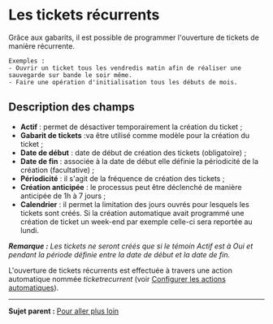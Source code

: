Les tickets récurrents
======================

Grâce aux gabarits, il est possible de programmer l'ouverture de tickets de manière récurrente.

    Exemples :
    - Ouvrir un ticket tous les vendredis matin afin de réaliser une sauvegarde sur bande le soir même. 
    - Faire une opération d'initialisation tous les débuts de mois.

Description des champs
----------------------
- **Actif** : permet de désactiver temporairement la création du ticket ;
- **Gabarit de tickets** :va être utilisé comme modèle pour la création du ticket ;
- **Date de début** : date de début de création des tickets (obligatoire) ;
- **Date de fin** : associée à la date de début elle définie la périodicité de la création (facultative) ;
- **Périodicité** : il s'agit de la fréquence de création des tickets ; 
- **Création anticipée** : le processus peut être déclenché de manière anticipée de 1h à 7 jours ;
- **Calendrier** : il permet la limitation des jours ouvrés pour lesquels les tickets sont créés. Si
la création automatique avait programmé une création de ticket un week-end par exemple celle-ci sera reportée au lundi.

***Remarque :** Les tickets ne seront créés que si le témoin Actif est à Oui et pendant la période définie entre la date de début et la date de fin.*

L'ouverture de tickets récurrents est effectuée à travers une action automatique nommée *ticketrecurrent* (voir [Configurer les actions automatiques](config_crontask.html "Les actions automatiques se configurent depuis le menu Configuration > Actions automatiques")).

------------
**Sujet parent :** [Pour aller plus
loin](../glpi/helpdesk_advanced.html "Pour aller plus loin")
